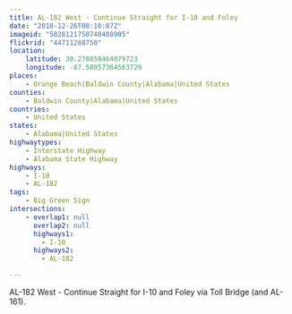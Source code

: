 ```yaml
---
title: AL-182 West - Continue Straight for I-10 and Foley
date: "2018-12-26T08:10:07Z"
imageid: "5028121750740408905"
flickrid: "44711288750"
location:
    latitude: 30.270858464079723
    longitude: -87.58057364563729
places:
    - Orange Beach|Baldwin County|Alabama|United States
counties:
    - Baldwin County|Alabama|United States
countries:
    - United States
states:
    - Alabama|United States
highwaytypes:
    - Interstate Highway
    - Alabama State Highway
highways:
    - I-10
    - AL-182
tags:
    - Big Green Sign
intersections:
    - overlap1: null
      overlap2: null
      highways1:
        - I-10
      highways2:
        - AL-182

---
```

AL-182 West - Continue Straight for I-10 and Foley via Toll Bridge (and AL-161).